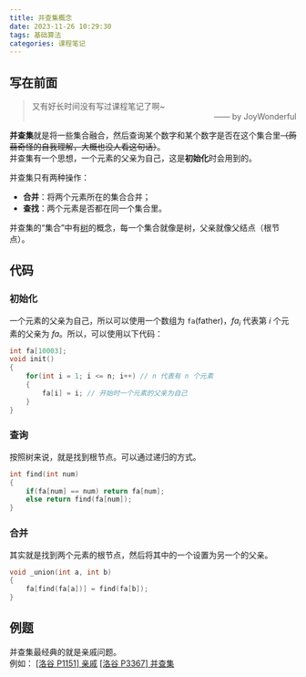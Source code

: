 ```yaml
---
title: 并查集概念
date: 2023-11-26 10:29:30
tags: 基础算法
categories: 课程笔记
---
```


## 写在前面

> 又有好长时间没有写过课程笔记了啊~  
> <span style="display:block;text-align:right">—— by JoyWonderful</span>

**并查集**就是将一些集合融合，然后查询某个数字和某个数字是否在这个集合里~~（蒟蒻奇怪的自我理解，大概也没人看这句话）~~。  
并查集有一个思想，一个元素的父亲为自己，这是**初始化**时会用到的。

<!--more-->

并查集只有两种操作：
- **合并**：将两个元素所在的集合合并；
- **查找**：两个元素是否都在同一个集合里。

并查集的“集合”中有<a href="/posts/graph-tree" style="border-bottom:none">树</a>的概念，每一个集合就像是树，父亲就像父结点（根节点）。

## 代码
### 初始化
一个元素的父亲为自己，所以可以使用一个数组为 `fa`(father)，$fa_i$ 代表第 $i$ 个元素的父亲为 $fa$。所以，可以使用以下代码：

```cpp
int fa[10003];
void init()
{
    for(int i = 1; i <= n; i++) // n 代表有 n 个元素
    {
        fa[i] = i; // 开始时一个元素的父亲为自己
    }
}
```

### 查询
按照树来说，就是找到根节点。可以通过递归的方式。

```cpp
int find(int num)
{
    if(fa[num] == num) return fa[num];
    else return find(fa[num]);
}
```

### 合并
其实就是找到两个元素的根节点，然后将其中的一个设置为另一个的父亲。

```cpp
void _union(int a, int b)
{
    fa[find(fa[a])] = find(fa[b]);
}
```

## 例题
并查集最经典的就是亲戚问题。  
例如：
<a href="https://www.luogu.com.cn/problem/P1551" target="_blank">[洛谷 P1151] 亲戚</a>
<a href="https://www.luogu.com.cn/problem/P3367" target="_blank">[洛谷 P3367] 并查集</a>
